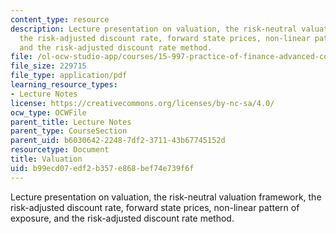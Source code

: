 ```yaml
---
content_type: resource
description: Lecture presentation on valuation, the risk-neutral valuation framework,
  the risk-adjusted discount rate, forward state prices, non-linear pattern of exposure,
  and the risk-adjusted discount rate method.
file: /ol-ocw-studio-app/courses/15-997-practice-of-finance-advanced-corporate-risk-management-spring-2009/b99ecd07edf2b357e868bef74e739f6f_MIT15_997s09_lec03_1.pdf
file_size: 229715
file_type: application/pdf
learning_resource_types:
- Lecture Notes
license: https://creativecommons.org/licenses/by-nc-sa/4.0/
ocw_type: OCWFile
parent_title: Lecture Notes
parent_type: CourseSection
parent_uid: b6030642-2248-7df2-3711-43b67745152d
resourcetype: Document
title: Valuation
uid: b99ecd07-edf2-b357-e868-bef74e739f6f
---
```

Lecture presentation on valuation, the risk-neutral valuation framework, the risk-adjusted discount rate, forward state prices, non-linear pattern of exposure, and the risk-adjusted discount rate method.